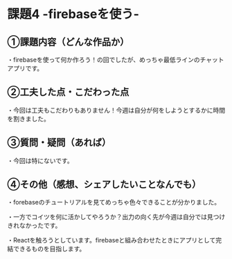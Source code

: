 # 課題4 -firebaseを使う-

## ①課題内容（どんな作品か）
・firebaseを使って何か作ろう！の回でしたが、めっちゃ最低ラインのチャットアプリです。

## ②工夫した点・こだわった点
・今回は工夫もこだわりもありません！今週は自分が何をしようとするかに時間を割きました。

## ③質問・疑問（あれば）
・今回は特にないです。

## ④その他（感想、シェアしたいことなんでも）
・forebaseのチュートリアルを見てめっちゃ色々できることが分かりました。

・一方でコイツを何に活かしてやろうか？出力の向く先が今週は自分では見つけきれなかったです。

・Reactを触ろうとしています。firebaseと組み合わせたときにアプリとして完結できるものを目指します。
